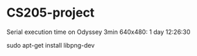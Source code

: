 # CS205-project

Serial execution time on Odyssey
3min 640x480: 1 day 12:26:30

sudo apt-get install libpng-dev
